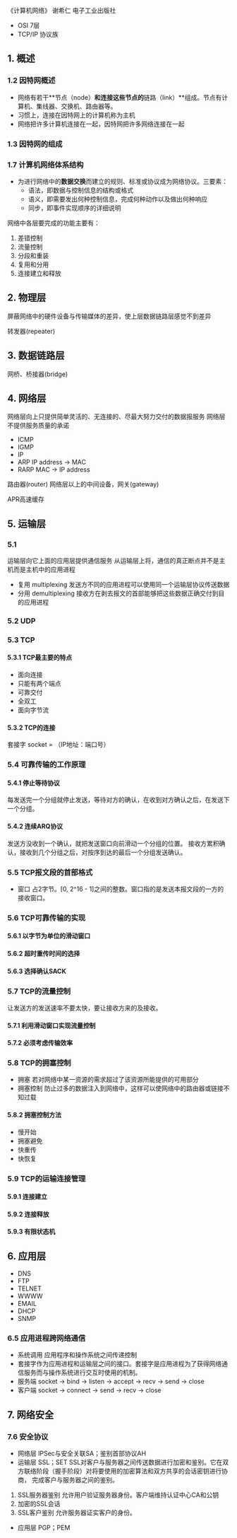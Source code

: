 《计算机网络》 谢希仁 电子工业出版社

* OSI 7层
* TCP/IP 协议族

## 1. 概述

### 1.2 因特网概述
* 网络有若干**节点（node）**和连接这些节点的**链路（link）**组成。节点有计算机、集线器、交换机、路由器等。
* 习惯上，连接在因特网上的计算机称为主机
* 网络把许多计算机连接在一起，因特网把许多网络连接在一起

### 1.3 因特网的组成

### 1.7 计算机网络体系结构
* 为进行网络中的**数据交换**而建立的规则、标准或协议成为网络协议。三要素：
  - 语法，即数据与控制信息的结构或格式
  - 语义，即需要发出何种控制信息，完成何种动作以及做出何种响应
  - 同步，即事件实现顺序的详细说明

网络中各层要完成的功能主要有：
1. 差错控制
2. 流量控制
3. 分段和重装
4. 复用和分用
5. 连接建立和释放

## 2. 物理层

屏蔽网络中的硬件设备与传输媒体的差异，使上层数据链路层感觉不到差异

转发器(repeater)

## 3. 数据链路层

网桥、桥接器(bridge)

## 4. 网络层

网络层向上只提供简单灵活的、无连接的、尽最大努力交付的数据报服务
网络层不提供服务质量的承诺

* ICMP
* IGMP
* IP
* ARP IP address -> MAC
* RARP MAC -> IP address

路由器(router)
网络层以上的中间设备，网关(gateway)

APR高速缓存

## 5. 运输层

### 5.1 
运输层向它上面的应用层提供通信服务
从运输层上将，通信的真正断点并不是主机而是主机中的应用进程

* 复用 multiplexing   发送方不同的应用进程可以使用同一个运输层协议传送数据
* 分用 demultiplexing 接收方在剥去报文的首部能够把这些数据正确交付到目的应用进程

### 5.2 UDP

### 5.3 TCP
#### 5.3.1 TCP最主要的特点

* 面向连接
* 只能有两个端点
* 可靠交付
* 全双工
* 面向字节流

#### 5.3.2 TCP的连接

套接字 socket = （IP地址：端口号）

### 5.4 可靠传输的工作原理

#### 5.4.1 停止等待协议
每发送完一个分组就停止发送，等待对方的确认，在收到对方确认之后，在发送下一个分组。

#### 5.4.2 连续ARQ协议
发送方没收到一个确认，就把发送窗口向前滑动一个分组的位置。
接收方累积确认，接收到几个分组之后，对按序到达的最后一个分组发送确认。

### 5.5 TCP报文段的首部格式
* 窗口 占2字节。[0, 2^16 - 1]之间的整数。窗口指的是发送本报文段的一方的接收窗口。

### 5.6 TCP可靠传输的实现
#### 5.6.1 以字节为单位的滑动窗口
#### 5.6.2 超时重传时间的选择
#### 5.6.3 选择确认SACK

### 5.7 TCP的流量控制
让发送方的发送速率不要太快，要让接收方来的及接收。

#### 5.7.1 利用滑动窗口实现流量控制
#### 5.7.2 必须考虑传输效率

### 5.8 TCP的拥塞控制
* 拥塞 若对网络中某一资源的需求超过了该资源所能提供的可用部分
* 拥塞控制 防止过多的数据注入到网络中，这样可以使网络中的路由器或链接不知过载

#### 5.8.2 拥塞控制方法
* 慢开始
* 拥塞避免
* 快重传
* 快恢复

### 5.9 TCP的运输连接管理
#### 5.9.1 连接建立                     
#### 5.9.2 连接释放
#### 5.9.3 有限状态机

## 6. 应用层
* DNS
* FTP
* TELNET
* WWWW
* EMAIL
* DHCP
* SNMP

### 6.5 应用进程跨网络通信
* 系统调用 应用程序和操作系统之间传递控制
* 套接字作为应用进程和运输层之间的接口。套接字是应用进程为了获得网络通信服务而与操作系统进行交互时使用的机制。
* 服务端 socket -> bind -> listen -> accept -> recv -> send -> close
* 客户端 socket ->                  connect -> send -> recv -> close

## 7. 网络安全

### 7.6 安全协议
* 网络层 IPSec与安全关联SA；鉴别首部协议AH
* 运输层 SSL；SET
SSL对客户与服务器之间传送数据进行加密和鉴别。它在双方联络阶段（握手阶段）对将要使用的加密算法和双方共享的会话密钥进行协商，
完成客户与服务器之间的鉴别。

1. SSL服务器鉴别 允许用户验证服务器身份。客户端维持认证中心CA和公钥
2. 加密的SSL会话
3. SSL客户鉴别 允许服务器证实客户的身份。

* 应用层 PGP；PEM